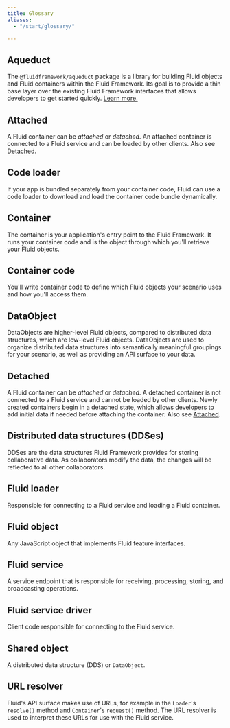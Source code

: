 ```yaml
---
title: Glossary
aliases:
  - "/start/glossary/"

---
```


## Aqueduct

The `@fluidframework/aqueduct` package is a library for building Fluid objects and Fluid containers within the Fluid
Framework. Its goal is to provide a thin base layer over the existing Fluid Framework interfaces that allows developers
to get started quickly. [Learn more.](https://fluidframework.com/docs/apis/aqueduct/)

## Attached

A Fluid container can be *attached* or *detached*. An attached container is connected to a Fluid service and can be
loaded by other clients. Also see [Detached](#detached).

## Code loader

If your app is bundled separately from your container code, Fluid can use a code loader to download
and load the container code bundle dynamically.

## Container

The container is your application's entry point to the Fluid Framework. It runs your container code and is
the object through which you'll retrieve your Fluid objects.

## Container code

You'll write container code to define which Fluid objects your scenario uses and how you'll access them.

## DataObject

DataObjects are higher-level Fluid objects, compared to distributed data structures, which are low-level Fluid objects.
DataObjects are used to organize distributed data structures into semantically meaningful groupings for your scenario,
as well as providing an API surface to your data.

## Detached

A Fluid container can be *attached* or *detached*. A detached container is not connected to a Fluid service and cannot
be loaded by other clients. Newly created containers begin in a detached state, which allows developers to add initial
data if needed before attaching the container. Also see [Attached](#attached).

## Distributed data structures (DDSes)

DDSes are the data structures Fluid Framework provides for storing collaborative data. As collaborators modify the data,
the changes will be reflected to all other collaborators.

## Fluid loader

Responsible for connecting to a Fluid service and loading a Fluid container.

## Fluid object

Any JavaScript object that implements Fluid feature interfaces.

## Fluid service

A service endpoint that is responsible for receiving, processing, storing, and broadcasting operations.

## Fluid service driver

Client code responsible for connecting to the Fluid service.

## Shared object

A distributed data structure (DDS) or `DataObject`.

## URL resolver

Fluid's API surface makes use of URLs, for example in the `Loader`'s `resolve()` method and `Container`'s `request()`
method.  The URL resolver is used to interpret these URLs for use with the Fluid service.

